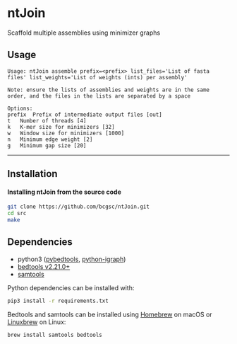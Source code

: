 # ntJoin

Scaffold multiple assemblies using minimizer graphs

## Usage
```
Usage: ntJoin assemble prefix=<prefix> list_files='List of fasta files' list_weights='List of weights (ints) per assembly'

Note: ensure the lists of assemblies and weights are in the same order, and the files in the lists are separated by a space

Options:
prefix	Prefix of intermediate output files [out]
t	Number of threads [4]
k	K-mer size for minimizers [32]
w	Window size for minimizers [1000]
n	Minimum edge weight [2]
g	Minimum gap size [20]
```
--------
## Installation

#### Installing ntJoin from the source code
```sh
git clone https://github.com/bcgsc/ntJoin.git
cd src
make
```

## Dependencies
* python3 ([pybedtools](https://daler.github.io/pybedtools/), [python-igraph](https://igraph.org/python/))
* [bedtools v2.21.0+](https://bedtools.readthedocs.io/en/latest/)
* [samtools](https://github.com/samtools/samtools)

Python dependencies can be installed with:
```sh
pip3 install -r requirements.txt
```
Bedtools and samtools can be installed using [Homebrew](https://brew.sh) on macOS or [Linuxbrew](http://linuxbrew.sh) on Linux:
```sh
brew install samtools bedtools
```
